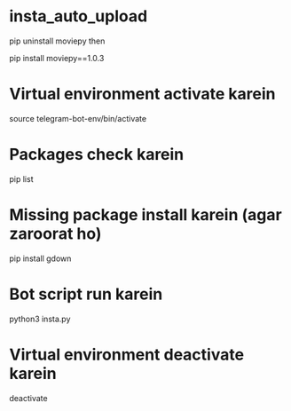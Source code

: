 # insta_auto_upload


pip uninstall moviepy
then

pip install moviepy==1.0.3


# Virtual environment activate karein
source telegram-bot-env/bin/activate

# Packages check karein
pip list

# Missing package install karein (agar zaroorat ho)
pip install gdown

# Bot script run karein
python3 insta.py

# Virtual environment deactivate karein
deactivate
